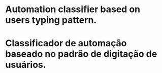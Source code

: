# Automation classifier based on users typing pattern.
# Classificador de automação baseado no padrão de digitação de usuários.